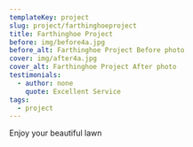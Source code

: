 ```yaml
---
templateKey: project
slug: project/farthinghoeproject
title: Farthinghoe Project
before: img/before4a.jpg
before_alt: Farthinghoe Project Before photo
cover: img/after4a.jpg
cover_alt: Farthinghoe Project After photo
testimonials:
  - author: none
    quote: Excellent Service
tags:
  - project
---
```

Enjoy your beautiful lawn
